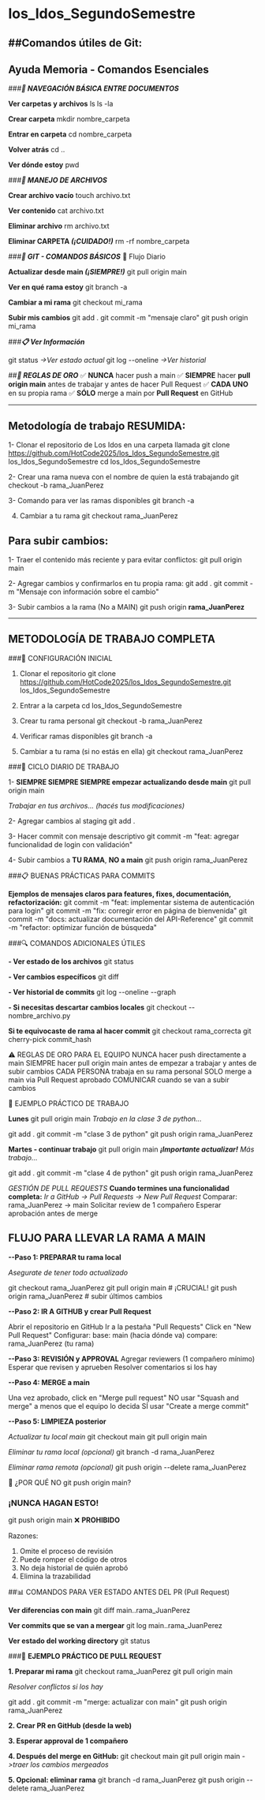 # los_Idos_SegundoSemestre


##Comandos útiles de Git:
-------------------------------------------------------------------------------------------------------------------------
## Ayuda Memoria - Comandos Esenciales

###***📁 NAVEGACIÓN BÁSICA ENTRE DOCUMENTOS***

**Ver carpetas y archivos**
ls
ls -la

**Crear carpeta**
mkdir nombre_carpeta

**Entrar en carpeta**
cd nombre_carpeta

**Volver atrás**
cd ..

**Ver dónde estoy**
pwd

###***📄 MANEJO DE ARCHIVOS***

**Crear archivo vacío**
touch archivo.txt

**Ver contenido**
cat archivo.txt

**Eliminar archivo**
rm archivo.txt

**Eliminar CARPETA _(¡CUIDADO!)_**
rm -rf nombre_carpeta

###***🐙 GIT - COMANDOS BÁSICOS***
🔄 Flujo Diario

**Actualizar desde main _(¡SIEMPRE!)_**
git pull origin main

**Ver en qué rama estoy**
git branch -a

**Cambiar a mi rama**
git checkout mi_rama

**Subir mis cambios**
git add .
git commit -m "mensaje claro"
git push origin mi_rama

###***📋 Ver Información***

git status       *->Ver estado actual*
git log --oneline  *->Ver historial*

##***🎯 REGLAS DE ORO***
✅ **NUNCA** hacer push a main
✅ **SIEMPRE** hacer **pull origin main** antes de trabajar y antes de hacer Pull Request
✅ **CADA UNO** en su propia rama
✅ **SÓLO** merge a main por **Pull Request** en GitHub

-------------------------------------------------------------------------------------------------------------------------
## Metodología de trabajo RESUMIDA: 

1- Clonar el repositorio de Los Idos en una carpeta llamada 
git clone https://github.com/HotCode2025/los_Idos_SegundoSemestre.git los_Idos_SegundoSemestre cd los_Idos_SegundoSemestre

2- Crear una rama nueva con el nombre de quien la está trabajando 
git checkout -b rama_JuanPerez

3- Comando para ver las ramas disponibles
git branch -a

4) Cambiar a tu rama 
git checkout rama_JuanPerez

## Para subir cambios: 

1- Traer el contenido más reciente y para evitar conflictos:
git pull origin main

2- Agregar cambios y confirmarlos en tu propia rama: 
git add . git commit -m "Mensaje con información sobre el cambio"

3- Subir cambios a la rama (No a MAIN)
git push origin **rama_JuanPerez**

-------------------------------------------------------------------------------------------------------------------------
## METODOLOGÍA DE TRABAJO COMPLETA 

###🚀 CONFIGURACIÓN INICIAL

1. Clonar el repositorio
git clone https://github.com/HotCode2025/los_Idos_SegundoSemestre.git los_Idos_SegundoSemestre

2. Entrar a la carpeta
cd los_Idos_SegundoSemestre

3. Crear tu rama personal
git checkout -b rama_JuanPerez

4. Verificar ramas disponibles
git branch -a

5. Cambiar a tu rama (si no estás en ella)
git checkout rama_JuanPerez

###🔄 CICLO DIARIO DE TRABAJO

1- **SIEMPRE SIEMPRE SIEMPRE empezar actualizando desde main**
git pull origin main

 *Trabajar en tus archivos...*
 *(hacés tus modificaciones)*

2- Agregar cambios al staging
git add .

3- Hacer commit con mensaje descriptivo
git commit -m "feat: agregar funcionalidad de login con validación"

4- Subir cambios a **TU RAMA**, **NO a main**
git push origin rama_JuanPerez

###📋 BUENAS PRÁCTICAS PARA COMMITS

 **Ejemplos de mensajes claros para features, fixes, documentación, refactorización:**
git commit -m "feat: implementar sistema de autenticación para login"
git commit -m "fix: corregir error en página de bienvenida"
git commit -m "docs: actualizar documentación del API-Reference"
git commit -m "refactor: optimizar función de búsqueda"

###🔍 COMANDOS ADICIONALES ÚTILES

**- Ver estado de los archivos**
git status

**- Ver cambios específicos**
git diff

**- Ver historial de commits**
git log --oneline --graph

**- Si necesitas descartar cambios locales**
git checkout -- nombre_archivo.py

**Si te equivocaste de rama al hacer commit**
git checkout rama_correcta
git cherry-pick commit_hash

⚠️ REGLAS DE ORO PARA EL EQUIPO
NUNCA hacer push directamente a main
SIEMPRE hacer pull origin main antes de empezar a trabajar y antes de subir cambios
CADA PERSONA trabaja en su rama personal
SOLO merge a main via Pull Request aprobado
COMUNICAR cuando se van a subir cambios

🎯 EJEMPLO PRÁCTICO DE TRABAJO

**Lunes**
git pull origin main
*Trabajo en la clase 3 de python...*

git add .
git commit -m "clase 3 de python"
git push origin rama_JuanPerez

**Martes - continuar trabajo**
git pull origin main  ***¡Importante actualizar!***
*Más trabajo...*

git add .
git commit -m "clase 4 de python"
git push origin rama_JuanPerez
 
 *GESTIÓN DE PULL REQUESTS*
**Cuando termines una funcionalidad completa:**
*Ir a GitHub → Pull Requests → New Pull Request*
Comparar: rama_JuanPerez → main
Solicitar review de 1 compañero
Esperar aprobación antes de merge

 ## **FLUJO PARA LLEVAR LA RAMA A MAIN**

**--Paso 1: PREPARAR tu rama local**

*Asegurate de tener todo actualizado*

git checkout rama_JuanPerez
git pull origin main  # ¡CRUCIAL!
git push origin rama_JuanPerez  # subir últimos cambios

**--Paso 2: IR A GITHUB y crear Pull Request**

Abrir el repositorio en GitHub
Ir a la pestaña "Pull Requests"
Click en "New Pull Request"
Configurar:
  base: main (hacia dónde va)
  compare: rama_JuanPerez (tu rama)

**--Paso 3: REVISIÓN y APPROVAL**
Agregar reviewers (1 compañero mínimo)
Esperar que revisen y aprueben
Resolver comentarios si los hay

**--Paso 4: MERGE a main**

Una vez aprobado, click en "Merge pull request"
NO usar "Squash and merge" a menos que el equipo lo decida
SÍ usar "Create a merge commit"

**--Paso 5: LIMPIEZA posterior**

*Actualizar tu local main*
git checkout main
git pull origin main

*Eliminar tu rama local (opcional)*
git branch -d rama_JuanPerez

*Eliminar rama remota (opcional)*
git push origin --delete rama_JuanPerez

🚨 ¿POR QUÉ NO git push origin main?

### **¡NUNCA HAGAN ESTO!**
git push origin main   ❌ **PROHIBIDO**

 Razones:
 1. Omite el proceso de revisión
 2. Puede romper el código de otros
 3. No deja historial de quién aprobó
 4. Elimina la trazabilidad

    
##📊 COMANDOS PARA VER ESTADO ANTES DEL PR (Pull Request)

**Ver diferencias con main**
git diff main..rama_JuanPerez

**Ver commits que se van a mergear**
git log main..rama_JuanPerez

**Ver estado del working directory**
git status

###🎯 **EJEMPLO PRÁCTICO DE PULL REQUEST**

**1. Preparar mi rama**
git checkout rama_JuanPerez
git pull origin main

*Resolver conflictos si los hay*

git add .
git commit -m "merge: actualizar con main"
git push origin rama_JuanPerez

**2. Crear PR en GitHub (desde la web)**

**3. Esperar approval de 1 compañero**

**4. Después del merge en GitHub:**
git checkout main
git pull origin main  *->traer los cambios mergeados*

**5. Opcional: eliminar rama**
git branch -d rama_JuanPerez
git push origin --delete rama_JuanPerez

